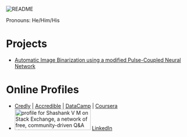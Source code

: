 ![README](https://user-images.githubusercontent.com/58113556/114544443-3f7b8400-9c78-11eb-88cb-971a9680e9d4.png)

Pronouns: He/Him/His
# Projects
- [Automatic Image Binarization using a modified Pulse-Coupled Neural Network](https://github.com/ShashankVM/pcnn-algorithm-demo)

# Online Profiles
- [Credly](https://www.credly.com/users/shashank-v-m/) | [Accredible](https://v2.credential.net/profile/shashankvm133/wallet) | [DataCamp](https://www.datacamp.com/profile/shashankmathew) | [Coursera](https://www.coursera.org/user/9b0953303b5aa52680f26d29abc32ac1)
- <a href="https://stackexchange.com/users/17017739/shashank-v-m"><img src="https://stackexchange.com/users/flair/17017739.png" width="208" height="58" alt="profile for Shashank V M on Stack Exchange, a network of free, community-driven Q&amp;A sites" title="profile for Shashank V M on Stack Exchange, a network of free, community-driven Q&amp;A sites" /></a>  [LinkedIn](https://www.linkedin.com/in/shashankmathew/) 
